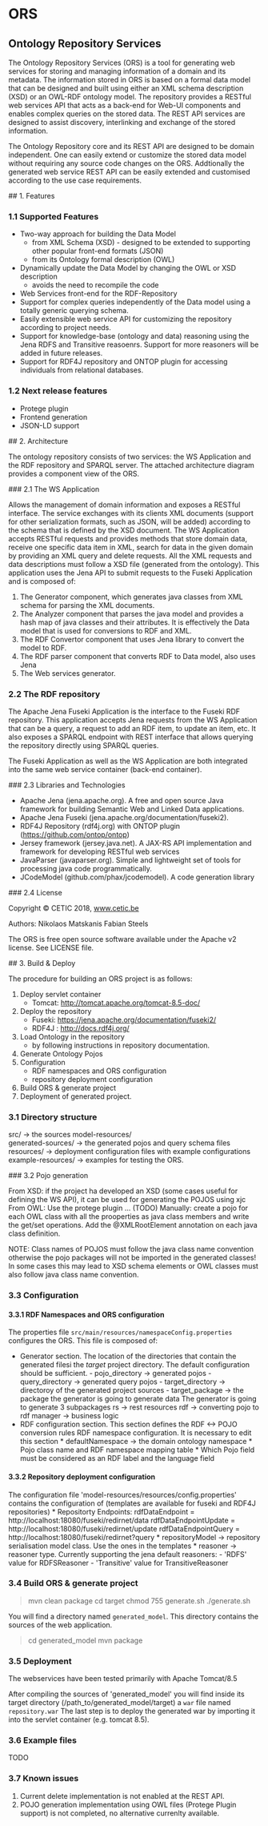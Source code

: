 # ORS

## Ontology Repository Services

The Ontology Repository Services (ORS) is a tool for generating web services for storing and managing information of a domain and its metadata.
The information stored in ORS is based on a formal data model that can be designed and built using either an XML schema description (XSD) or an OWL-RDF ontology model. 
The repository provides a RESTful web services API that acts as a back-end for Web-UI components and enables complex queries on the stored data. The REST API services are designed to assist discovery, interlinking and exchange of the stored information. 

The Ontology Repository core and its REST API are designed to be domain independent. One can easily extend or customize the stored data model without requiring any source code changes on the ORS. Addtionally the generated web service REST API can be easily extended and customised according to the use case requirements.

## 1. Features
### 1.1 Supported Features
* Two-way approach for building the Data Model
	- from XML Schema (XSD) - designed to be extended to supporting other popular front-end formats (JSON)
	- from its Ontology formal description (OWL)
* Dynamically update the Data Model by changing the OWL or XSD description 
	- avoids the need to recompile the code
* Web Services front-end for the RDF-Repository
* Support for complex queries independently of the Data model using a totally generic querying schema.
* Easily extensible web service API for customizing the repository according to project needs.
* Support for knowledge-base (ontology and data) reasoning using the Jena RDFS and Transitive reasoenrs. Support for more reasoners will be added in future releases.
* Support for RDF4J repository and ONTOP plugin for accessing individuals from relational databases.

### 1.2 Next release features
* Protege plugin 
* Frontend generation
* JSON-LD support

## 2. Architecture

The ontology repository consists of two services: the WS Application and the RDF repository and SPARQL server. The attached architecture diagram provides a component view of the ORS.

### 2.1 The WS Application 

Allows the management of domain information and exposes a RESTful interface. The service exchanges with its clients XML documents (support for other serialization formats, such as JSON, will be added) according to the schema that is defined by the XSD document. The WS Application accepts RESTful requests and provides methods that store domain data, receive one specific data item in XML, search for data in the given domain by providing an XML query and delete requests. All the XML requests and data descriptions must follow a XSD file (generated from the ontology). This application uses the Jena API to submit requests to the Fuseki Application and is composed of:
1. The Generator component, which generates java classes from XML schema for parsing the XML documents.
2. The Analyzer component that parses the java model and provides a hash map of java classes and their attributes. It is effectively the Data model that is used for conversions to RDF and XML.
3. The RDF Convertor component that uses Jena library to convert the model to RDF.
4. The RDF parser component that converts RDF to Data model, also uses Jena
5. The Web services generator.

### 2.2 The RDF repository

The Apache Jena Fuseki Application is the interface to the Fuseki RDF repository. This application accepts Jena requests from the WS Application that can be a query, a request to add an RDF item, to update an item, etc. It also exposes a SPARQL endpoint with REST interface that allows querying the repository directly using SPARQL queries.

The Fuseki Application as well as the WS Application are both integrated into the same web service container (back-end container).

### 2.3 Libraries and Technologies

* Apache Jena (jena.apache.org). A free and open source Java framework for building Semantic Web and Linked Data applications.
* Apache Jena Fuseki (jena.apache.org/documentation/fuseki2).
* RDF4J Repository (rdf4j.org) with ONTOP plugin (https://github.com/ontop/ontop)
* Jersey framework (jersey.java.net). A JAX-RS API implementation and framework for developing RESTful web services
* JavaParser (javaparser.org). Simple and lightweight set of tools for processing java code programmatically.
* JCodeModel (github.com/phax/jcodemodel). A code generation library

### 2.4 License 

Copyright © CETIC 2018, www.cetic.be 

Authors:
Nikolaos Matskanis
Fabian Steels

The ORS is free open source software available under the Apache v2 license. See LICENSE file.

## 3. Build & Deploy

The procedure for building an ORS project is as follows:
1. Deploy servlet container
	- Tomcat: http://tomcat.apache.org/tomcat-8.5-doc/
2. Deploy the repository 
	- Fuseki: https://jena.apache.org/documentation/fuseki2/
	- RDF4J : http://docs.rdf4j.org/
3. Load Ontology in the repository
	- by following instructions in repository documentation.
4. Generate Ontology Pojos
5. Configuration
	- RDF namespaces and ORS configuration
	- repository deployment configuration
6. Build ORS & generate project
7. Deployment of generated project.

### 3.1 Directory structure
 src/  				-> the sources
 model-resources/   
 	generated-sources/ 	-> the generated pojos and query schema files
 	resources/ 			-> deployment configuration files with example configurations
 example-resources/ -> examples for testing the ORS.

### 3.2 Pojo generation

From XSD: if the project ha developed an XSD (some cases useful for defining the WS API), it can be used for generating the POJOS using xjc
From OWL: Use the protege plugin ... (TODO)
Manually: create a pojo for each OWL class with all the prooperties as java class members and write the get/set operations. Add the @XMLRootElement annotation on each java class definition.

NOTE: Class names of POJOS must follow the java class name convention otherwise the pojo packages will not be imported in the generated classes! In some cases this may lead to XSD schema elements or OWL classes must also follow java class name convention.

### 3.3 Configuration

#### 3.3.1 RDF Namespaces and ORS configuration

The properties file `src/main/resources/namespaceConfig.properties` configures the ORS. 
This file is composed of:
 
 * Generator section. 
 	The location of the directories that contain the generated filesi the _target_ project directory. The default configuration should be sufficient.
         - pojo_directory 	-> generated pojos
         - query_directory 	-> generated query pojos
         - target_directory	-> directoroy of the generated project sources
         - target_package	-> the package the generator is going to generate data
         	The generator is going to generate 3 subpackages
             rs -> rest resources
             rdf -> converting pojo to rdf
             manager -> business logic
 * RDF configuration section. This section defines the RDF <-> POJO conversion rules
 	RDF namespace configuration. It is necessary to edit this section
 		* defaultNamespace -> the domain ontology namespace 
        * Pojo class name and RDF namespace mapping table
 		* Which Pojo field must be considered as an RDF label and the language field
 
#### 3.3.2 Repository deployment configuration

The configuration file 'model-resources/resources/config.properties' contains the configuration of (templates are available for fuseki and RDF4J repositories)
	* Repositorty Endpoints:
	rdfDataEndpoint = http://localhost:18080/fuseki/redirnet/data
 	rdfDataEndpointUpdate = http://localhost:18080/fuseki/redirnet/update
 	rdfDataEndpointQuery = http://localhost:18080/fuseki/redirnet?query
 	* repositoryModel -> repository serialisation model class. Use the ones in the templates
 	* reasoner -> reasoner type. Currently supporting the jena default reasoners: 
 		- 'RDFS' value for RDFSReasoner
 		- 'Transitive' value for TransitiveReasoner 

### 3.4 Build ORS & generate project

 >mvn clean package
 >cd target
 >chmod 755 generate.sh
 >./generate.sh
 
 You will find a directory named `generated_model`.
 This directory contains the sources of the web application.
 
 >cd generated_model
 >mvn package

### 3.5 Deployment

The webservices have been tested primarily with Apache Tomcat/8.5

After compiling the sources of 'generated_model' you will find inside its target directory (/path_to/generated_model/target) a `war` file named `repository.war`
The last step is to deploy the generated war by importing it into the servlet container (e.g. tomcat 8.5).

### 3.6 Example files

TODO 

### 3.7 Known issues

1. Current delete implementation is not enabled at the REST API.
2. POJO generation implementation using OWL files (Protege Plugin support) is not completed, no alternative currenlty available. 




